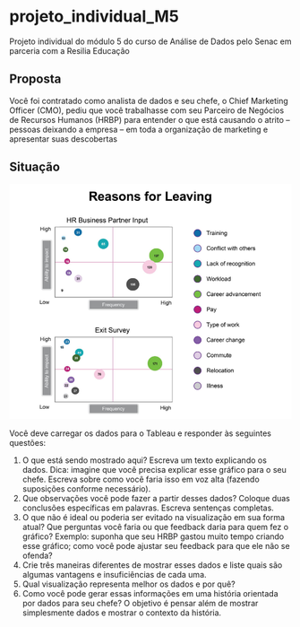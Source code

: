 # projeto_individual_M5
Projeto individual do módulo 5 do curso de Análise de Dados pelo Senac em parceria com a Resilia Educação

## Proposta
Você foi contratado como analista de dados e seu chefe, o Chief Marketing Officer (CMO),
pediu que você trabalhasse com seu Parceiro de Negócios de Recursos Humanos (HRBP) para
entender o que está causando o atrito – pessoas deixando a empresa – em toda a
organização de marketing e apresentar suas descobertas

## Situação
![Situação a ser considerada](motivos_de_evasao.png)

Você deve carregar os dados para o Tableau e responder às seguintes questões:

1. O que está sendo mostrado aqui? Escreva um texto explicando os dados.
Dica: imagine que você precisa explicar esse gráfico para o seu chefe. Escreva sobre como
você faria isso em voz alta (fazendo suposições conforme necessário).
2. Que observações você pode fazer a partir desses dados? Coloque duas
conclusões específicas em palavras. Escreva sentenças completas.
3. O que não é ideal ou poderia ser evitado na visualização em sua forma atual? Que
perguntas você faria ou que feedback daria para quem fez o gráfico?
Exemplo: suponha que seu HRBP gastou muito tempo criando esse gráfico; como você
pode ajustar seu feedback para que ele não se ofenda?
4. Crie três maneiras diferentes de mostrar esses dados e liste quais são algumas
vantagens e insuficiências de cada uma.
5. Qual visualização representa melhor os dados e por quê?
6. Como você pode gerar essas informações em uma história orientada por dados
para seu chefe? O objetivo é pensar além de mostrar simplesmente dados e mostrar
o contexto da história.
